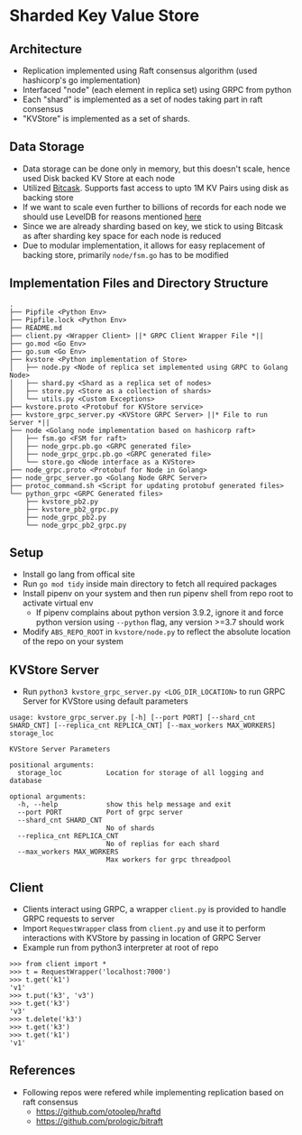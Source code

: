 # Sharded Key Value Store

## Architecture

- Replication implemented using Raft consensus algorithm (used hashicorp's go implementation)
- Interfaced "node" (each element in replica set) using GRPC from python
- Each "shard" is implemented as a set of nodes taking part in raft consensus
- "KVStore" is implemented as a set of shards.

## Data Storage

- Data storage can be done only in memory, but this doesn't scale, hence used Disk backed KV Store at each node
- Utilized [Bitcask](https://github.com/prologic/bitcask). Supports fast access to upto 1M KV Pairs using disk as backing store
- If we want to scale even further to billions of records for each node we should use LevelDB for reasons mentioned [here](https://github.com/prologic/bitcask#is-bitcask-right-for-my-project)
- Since we are already sharding based on key, we stick to using Bitcask as after sharding key space for each node is reduced
- Due to modular implementation, it allows for easy replacement of backing store, primarily `node/fsm.go` has to be modified

## Implementation Files and Directory Structure

```
.
├── Pipfile <Python Env>
├── Pipfile.lock <Python Env>
├── README.md
├── client.py <Wrapper Client> ||* GRPC Client Wrapper File *||
├── go.mod <Go Env>
├── go.sum <Go Env>
├── kvstore <Python implementation of Store>
│   ├── node.py <Node of replica set implemented using GRPC to Golang Node>
│   ├── shard.py <Shard as a replica set of nodes>
│   ├── store.py <Store as a collection of shards>
│   └── utils.py <Custom Exceptions>
├── kvstore.proto <Protobuf for KVStore service>
├── kvstore_grpc_server.py <KVStore GRPC Server> ||* File to run Server *||
├── node <Golang node implementation based on hashicorp raft>
│   ├── fsm.go <FSM for raft>
│   ├── node_grpc.pb.go <GRPC generated file>
│   ├── node_grpc_grpc.pb.go <GRPC generated file>
│   └── store.go <Node interface as a KVStore>
├── node_grpc.proto <Protobuf for Node in Golang>
├── node_grpc_server.go <Golang Node GRPC Server>
├── protoc_command.sh <Script for updating protobuf generated files>
└── python_grpc <GRPC Generated files>
    ├── kvstore_pb2.py
    ├── kvstore_pb2_grpc.py
    ├── node_grpc_pb2.py
    └── node_grpc_pb2_grpc.py
```

## Setup
- Install go lang from offical site
- Run `go mod tidy` inside main directory to fetch all required packages
- Install pipenv on your system and then run pipenv shell from repo root to activate virtual env
    - If pipenv complains about python version 3.9.2, ignore it and force python version using `--python` flag, any version >=3.7 should work
- Modify `ABS_REPO_ROOT` in `kvstore/node.py` to reflect the absolute location of the repo on your system

## KVStore Server
- Run `python3 kvstore_grpc_server.py <LOG_DIR_LOCATION>` to run GRPC Server for KVStore using default parameters
```
usage: kvstore_grpc_server.py [-h] [--port PORT] [--shard_cnt SHARD_CNT] [--replica_cnt REPLICA_CNT] [--max_workers MAX_WORKERS] storage_loc

KVStore Server Parameters

positional arguments:
  storage_loc           Location for storage of all logging and database

optional arguments:
  -h, --help            show this help message and exit
  --port PORT           Port of grpc server
  --shard_cnt SHARD_CNT
                        No of shards
  --replica_cnt REPLICA_CNT
                        No of replias for each shard
  --max_workers MAX_WORKERS
                        Max workers for grpc threadpool
```

## Client
- Clients interact using GRPC, a wrapper `client.py` is provided to handle GRPC requests to server
- Import `RequestWrapper` class from `client.py` and use it to perform interactions with KVStore by passing in location of GRPC Server
- Example run from python3 interpreter at root of repo
```
>>> from client import *
>>> t = RequestWrapper('localhost:7000')
>>> t.get('k1')
'v1'
>>> t.put('k3', 'v3')
>>> t.get('k3')
'v3'
>>> t.delete('k3')
>>> t.get('k3')
>>> t.get('k1')
'v1'
```

## References

- Following repos were refered while implementing replication based on raft consensus
    - https://github.com/otoolep/hraftd 
    - https://github.com/prologic/bitraft
